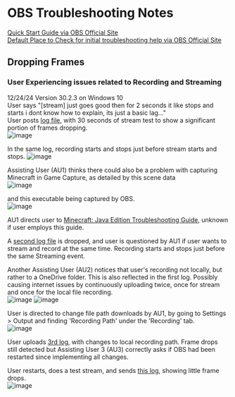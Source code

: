# OBS Troubleshooting Notes
[Quick Start Guide via OBS Official Site](https://obsproject.com/kb/quick-start-guide)  
[Default Place to Check for initial troubleshooting help via OBS Official Site](https://obsproject.com/kb/category/2)

## Dropping Frames 
### User Experiencing issues related to Recording and Streaming
12/24/24 Version 30.2.3 on Windows 10  
User says "[stream] just goes good then for 2 seconds it like stops and starts i dont know how to explain, its just a basic lag..."  
User posts [log file](https://obsproject.com/logs/5lXOpH3kILrSQWA8), with 30 seconds of stream test to show a significant portion of frames dropping.  
![image](https://github.com/user-attachments/assets/fc04155e-dabb-4e30-a4ce-366710517abf)

In the same log, recording starts and stops just before stream starts and stops.
![image](https://github.com/user-attachments/assets/a899b37f-d71c-4286-a269-ce9d0c0ca8d8)
  
Assisting User (AU1) thinks there could also be a problem with capturing Minecraft in Game Capture, as detailed by this scene data  
![image](https://github.com/user-attachments/assets/dbdd4208-8a03-4c50-a7ce-48d80f85578e)

and this executable being captured by OBS.  
![image](https://github.com/user-attachments/assets/220e9a02-f331-4460-94f6-dfe9d5e7fd65)

AU1 directs user to [Minecraft: Java Edition Troubleshooting Guide](https://obsproject.com/kb/minecraft-java-edition-troubleshooting), unknown if user employs this guide.  
  
A [second log file](https://obsproject.com/logs/gY2JCmuo0h23tXCm) is dropped, and user is questioned by AU1 if user wants to stream and record at the same time. Recording starts and stops just before the same Streaming event.
  
Another Assisting User (AU2) notices that user's recording not locally, but rather to a OneDrive folder. This is also reflected in the first log. Possibly causing internet issues by continuously uploading twice,
once for stream and once for the local file recording.  
![image](https://github.com/user-attachments/assets/60de516b-ada6-42d8-bf4a-93f0c83933fb) ![image](https://github.com/user-attachments/assets/7ac3e41f-6f3e-4402-b10c-8688e0bd113b)

User is directed to change file path downloads by AU1, by going to Settings > Output and finding 'Recording Path' under the 'Recording' tab.  
![image](https://github.com/user-attachments/assets/29b42d0b-9541-425f-96e8-506fdc8bc490)

User uploads [3rd log](https://obsproject.com/logs/uFwZHdSoviOqMwVO), with changes to local recording path. Frame drops still detected but Assisting User 3 (AU3) correctly asks if OBS had been restarted since implementing all changes.

User restarts, does a test stream, and sends [this log](https://obsproject.com/logs/OpBiBNrPvOc58QIH), showing little frame drops.  
![image](https://github.com/user-attachments/assets/e50ed375-4d19-4563-95df-d732bd3dd8ae)

